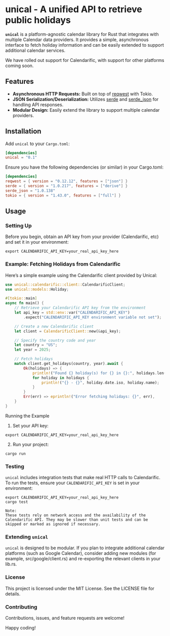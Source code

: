# unical - A unified API to retrieve public holidays

**`unical`** is a platform-agnostic calendar library for Rust that integrates with multiple Calendar data providers. It provides a simple, asynchronous interface to fetch holiday information and can be easily extended to support additional calendar services.

We have rolled out support for Calendarific, with support for other platforms coming soon.

## Features

- **Asynchronous HTTP Requests:** Built on top of [reqwest](https://crates.io/crates/reqwest) with Tokio.
- **JSON Serialization/Deserialization:** Utilizes [serde](https://crates.io/crates/serde) and [serde_json](https://crates.io/crates/serde_json) for handling API responses.
- **Modular Design:** Easily extend the library to support multiple calendar providers.

## Installation

Add `unical` to your `Cargo.toml`:

```toml
[dependencies]
unical = "0.1"
```

Ensure you have the following dependencies (or similar) in your Cargo.toml:

```toml
[dependencies]
reqwest = { version = "0.12.12", features = ["json"] }
serde = { version = "1.0.217", features = ["derive"] }
serde_json = "1.0.138"
tokio = { version = "1.43.0", features = ["full"] }
```

## Usage

### Setting Up

Before you begin, obtain an API key from your provider (Calendarific, etc) and set it in your environment:

```
export CALENDARIFIC_API_KEY=your_real_api_key_here
```

### Example: Fetching Holidays from Calendarific

Here’s a simple example using the Calendarific client provided by Unical:

```rust
use unical::calendarific::client::CalendarificClient;
use unical::models::Holiday;

#[tokio::main]
async fn main() {
    // Retrieve your Calendarific API key from the environment
    let api_key = std::env::var("CALENDARIFIC_API_KEY")
        .expect("CALENDARIFIC_API_KEY environment variable not set");

    // Create a new Calendarific client
    let client = CalendarificClient::new(&api_key);

    // Specify the country code and year
    let country = "US";
    let year = 2025;

    // Fetch holidays
    match client.get_holidays(country, year).await {
        Ok(holidays) => {
            println!("Found {} holiday(s) for {} in {}:", holidays.len(), country, year);
            for holiday in holidays {
                println!("{} - {}", holiday.date.iso, holiday.name);
            }
        }
        Err(err) => eprintln!("Error fetching holidays: {}", err),
    }
}
```

Running the Example

1. Set your API key:

`export CALENDARIFIC_API_KEY=your_real_api_key_here`

2. Run your project:

`cargo run`

### Testing

`unical` includes integration tests that make real HTTP calls to Calendarific. To run the tests, ensure your `CALENDARIFIC_API_KEY` is set in your environment:

```
export CALENDARIFIC_API_KEY=your_real_api_key_here
cargo test
```

    Note:
    These tests rely on network access and the availability of the Calendarific API. They may be slower than unit tests and can be skipped or marked as ignored if necessary.

### Extending `unical`

`unical` is designed to be modular. If you plan to integrate additional calendar platforms (such as Google Calendar), consider adding new modules (for example, src/google/client.rs) and re-exporting the relevant clients in your lib.rs.

### License

This project is licensed under the MIT License. See the LICENSE file for details.

### Contributing

Contributions, issues, and feature requests are welcome!

Happy coding!
